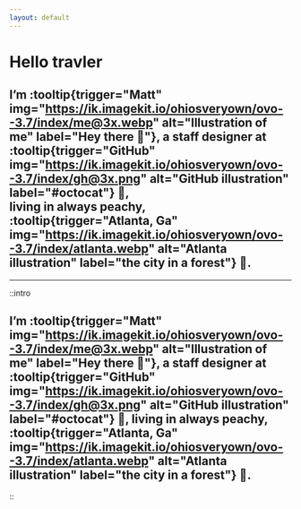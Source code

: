 ```yaml
---
layout: default
---
```


# Hello travler

## I’m :tooltip{trigger="Matt" img="https://ik.imagekit.io/ohiosveryown/ovo--3.7/index/me@3x.webp" alt="Illustration of me" label="Hey there 👋"}, a staff designer at :tooltip{trigger="GitHub" img="https://ik.imagekit.io/ohiosveryown/ovo--3.7/index/gh@3x.png" alt="GitHub illustration" label="#octocat"} 🐙, <br>living in always peachy, :tooltip{trigger="Atlanta, Ga" img="https://ik.imagekit.io/ohiosveryown/ovo--3.7/index/atlanta.webp" alt="Atlanta illustration" label="the city in a forest"} 🍑.

---

::intro

## I’m :tooltip{trigger="Matt" img="https://ik.imagekit.io/ohiosveryown/ovo--3.7/index/me@3x.webp" alt="Illustration of me" label="Hey there 👋"}, a staff designer at :tooltip{trigger="GitHub" img="https://ik.imagekit.io/ohiosveryown/ovo--3.7/index/gh@3x.png" alt="GitHub illustration" label="#octocat"} 🐙, living in always peachy, :tooltip{trigger="Atlanta, Ga" img="https://ik.imagekit.io/ohiosveryown/ovo--3.7/index/atlanta.webp" alt="Atlanta illustration" label="the city in a forest"} 🍑.

::
